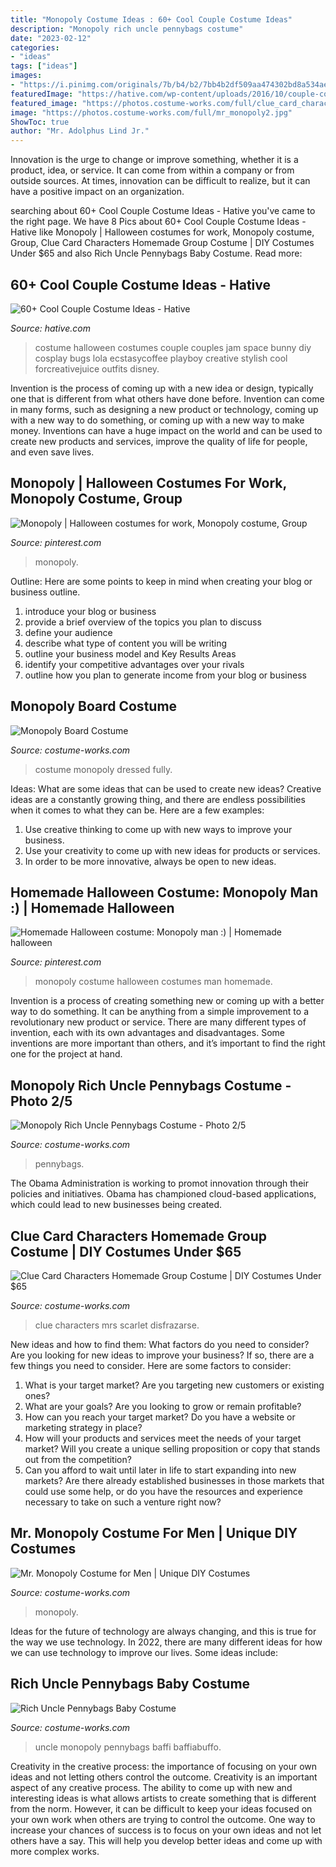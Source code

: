 ```yaml
---
title: "Monopoly Costume Ideas : 60+ Cool Couple Costume Ideas"
description: "Monopoly rich uncle pennybags costume"
date: "2023-02-12"
categories:
- "ideas"
tags: ["ideas"]
images:
- "https://i.pinimg.com/originals/7b/b4/b2/7bb4b2df509aa474302bd8a534aef116.jpg"
featuredImage: "https://hative.com/wp-content/uploads/2016/10/couple-costumes/38-couple-costume-ideas.jpg"
featured_image: "https://photos.costume-works.com/full/clue_card_characters.jpg"
image: "https://photos.costume-works.com/full/mr_monopoly2.jpg"
ShowToc: true
author: "Mr. Adolphus Lind Jr."
---
```



Innovation is the urge to change or improve something, whether it is a product, idea, or service. It can come from within a company or from outside sources. At times, innovation can be difficult to realize, but it can have a positive impact on an organization.

	

		
searching about 60+ Cool Couple Costume Ideas - Hative you've came to the right page. We have 8 Pics about 60+ Cool Couple Costume Ideas - Hative like Monopoly | Halloween costumes for work, Monopoly costume, Group, Clue Card Characters Homemade Group Costume | DIY Costumes Under $65 and also Rich Uncle Pennybags Baby Costume. Read more:
		
    
## 60+ Cool Couple Costume Ideas - Hative

<img loading=lazy src="https://hative.com/wp-content/uploads/2016/10/couple-costumes/38-couple-costume-ideas.jpg" onerror="this.onerror=null;this.src='https://tse4.mm.bing.net/th?id=OIP.H7LDtSKsTGPNVLJJAE-7jgAAAA&amp;pid=15.1';" alt="60+ Cool Couple Costume Ideas - Hative">

_Source: hative.com_

>costume halloween costumes couple couples jam space bunny diy cosplay bugs lola ecstasycoffee playboy creative stylish cool forcreativejuice outfits disney. 

	

Invention is the process of coming up with a new idea or design, typically one that is different from what others have done before. Invention can come in many forms, such as designing a new product or technology, coming up with a new way to do something, or coming up with a new way to make money. Inventions can have a huge impact on the world and can be used to create new products and services, improve the quality of life for people, and even save lives.

    
## Monopoly | Halloween Costumes For Work, Monopoly Costume, Group

<img loading=lazy src="https://i.pinimg.com/originals/7b/b4/b2/7bb4b2df509aa474302bd8a534aef116.jpg" onerror="this.onerror=null;this.src='https://tse3.mm.bing.net/th?id=OIP.IJ2RvC7MSO3qQ-f6IT0zbAHaFg&amp;pid=15.1';" alt="Monopoly | Halloween costumes for work, Monopoly costume, Group">

_Source: pinterest.com_

>monopoly. 

	

Outline: Here are some points to keep in mind when creating your blog or business outline.
1. introduce your blog or business 
2. provide a brief overview of the topics you plan to discuss 
3. define your audience 
4. describe what type of content you will be writing 
5. outline your business model and Key Results Areas 
6. identify your competitive advantages over your rivals 
7. outline how you plan to generate income from your blog or business  
    
## Monopoly Board Costume

<img loading=lazy src="https://photos.costume-works.com/full/monopoly_board.jpg" onerror="this.onerror=null;this.src='https://tse2.mm.bing.net/th?id=OIP.7753L_UM650_C73dZy08GAHaNK&amp;pid=15.1';" alt="Monopoly Board Costume">

_Source: costume-works.com_

>costume monopoly dressed fully. 

	

Ideas: What are some ideas that can be used to create new ideas?
Creative ideas are a constantly growing thing, and there are endless possibilities when it comes to what they can be. Here are a few examples:
1. Use creative thinking to come up with new ways to improve your business.
2. Use your creativity to come up with new ideas for products or services.
3. In order to be more innovative, always be open to new ideas.

    
## Homemade Halloween Costume: Monopoly Man :) | Homemade Halloween

<img loading=lazy src="https://i.pinimg.com/originals/e1/c4/19/e1c4194fadcd83c6395495817e39fa0b.jpg" onerror="this.onerror=null;this.src='https://tse4.mm.bing.net/th?id=OIP.VMDSyGztirkV1A5RGCBF2gHaJ6&amp;pid=15.1';" alt="Homemade Halloween costume: Monopoly man :) | Homemade halloween">

_Source: pinterest.com_

>monopoly costume halloween costumes man homemade. 

	

Invention is a process of creating something new or coming up with a better way to do something. It can be anything from a simple improvement to a revolutionary new product or service. There are many different types of invention, each with its own advantages and disadvantages. Some inventions are more important than others, and it’s important to find the right one for the project at hand.

    
## Monopoly Rich Uncle Pennybags Costume - Photo 2/5

<img loading=lazy src="https://photos.costume-works.com/full/monopoly_man1.jpg" onerror="this.onerror=null;this.src='https://tse1.mm.bing.net/th?id=OIP.0SQKGnAiwCeyOsd7e2pC5gHaGf&amp;pid=15.1';" alt="Monopoly Rich Uncle Pennybags Costume - Photo 2/5">

_Source: costume-works.com_

>pennybags. 

	

The Obama Administration is working to promot innovation through their policies and initiatives. Obama has championed cloud-based applications, which could lead to new businesses being created.

    
## Clue Card Characters Homemade Group Costume | DIY Costumes Under $65

<img loading=lazy src="https://photos.costume-works.com/full/clue_card_characters.jpg" onerror="this.onerror=null;this.src='https://tse4.mm.bing.net/th?id=OIP.hOxZ0IXSeE1zGOpQK2J3eAHaFc&amp;pid=15.1';" alt="Clue Card Characters Homemade Group Costume | DIY Costumes Under $65">

_Source: costume-works.com_

>clue characters mrs scarlet disfrazarse. 

	

New ideas and how to find them: What factors do you need to consider?
Are you looking for new ideas to improve your business? If so, there are a few things you need to consider. Here are some factors to consider:
1) What is your target market? Are you targeting new customers or existing ones? 
2) What are your goals? Are you looking to grow or remain profitable? 
3) How can you reach your target market? Do you have a website or marketing strategy in place? 
4) How will your products and services meet the needs of your target market? Will you create a unique selling proposition or copy that stands out from the competition? 
5) Can you afford to wait until later in life to start expanding into new markets? Are there already established businesses in those markets that could use some help, or do you have the resources and experience necessary to take on such a venture right now?

    
## Mr. Monopoly Costume For Men | Unique DIY Costumes

<img loading=lazy src="https://photos.costume-works.com/full/mr_monopoly2.jpg" onerror="this.onerror=null;this.src='https://tse3.mm.bing.net/th?id=OIP.iTFPVgakNd1TSFvjupMmHgHaJ3&amp;pid=15.1';" alt="Mr. Monopoly Costume for Men | Unique DIY Costumes">

_Source: costume-works.com_

>monopoly. 

	

Ideas for the future of technology are always changing, and this is true for the way we use technology. In 2022, there are many different ideas for how we can use technology to improve our lives. Some ideas include: 

    
## Rich Uncle Pennybags Baby Costume

<img loading=lazy src="https://photos.costume-works.com/full/rich_uncle_pennybags.jpg" onerror="this.onerror=null;this.src='https://tse2.mm.bing.net/th?id=OIP.oChpZ7nMbgrctc5xS9DGmwHaKF&amp;pid=15.1';" alt="Rich Uncle Pennybags Baby Costume">

_Source: costume-works.com_

>uncle monopoly pennybags baffi baffiabuffo. 

	

Creativity in the creative process: the importance of focusing on your own ideas and not letting others control the outcome.
Creativity is an important aspect of any creative process. The ability to come up with new and interesting ideas is what allows artists to create something that is different from the norm. However, it can be difficult to keep your ideas focused on your own work when others are trying to control the outcome. One way to increase your chances of success is to focus on your own ideas and not let others have a say. This will help you develop better ideas and come up with more complex works.


